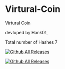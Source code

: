 # Virtural-Coin
Virtural Coin

devloped by Hank01,

Total number of Hashes 7

[![Github All Releases](https://img.shields.io/github/downloads/RhysyPiece360/Virtural-Coin/total.svg)]()


[![Github All Releases](https://img.shields.io/github/issues/RhysyPiece360/Virtural-Coin)]()
